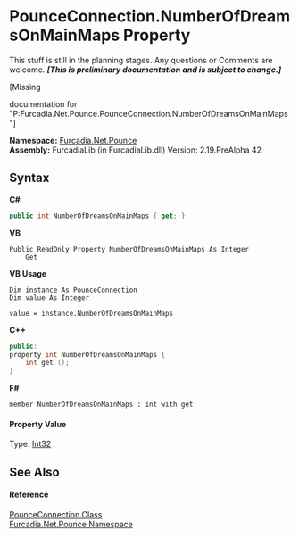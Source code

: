 # PounceConnection.NumberOfDreamsOnMainMaps Property 
This stuff is still in the planning stages. Any questions or Comments are welcome. _**\[This is preliminary documentation and is subject to change.\]**_

\[Missing <summary> documentation for "P:Furcadia.Net.Pounce.PounceConnection.NumberOfDreamsOnMainMaps"\]

**Namespace:**&nbsp;<a href="N_Furcadia_Net_Pounce">Furcadia.Net.Pounce</a><br />**Assembly:**&nbsp;FurcadiaLib (in FurcadiaLib.dll) Version: 2.19.PreAlpha 42

## Syntax

**C#**<br />
``` C#
public int NumberOfDreamsOnMainMaps { get; }
```

**VB**<br />
``` VB
Public ReadOnly Property NumberOfDreamsOnMainMaps As Integer
	Get
```

**VB Usage**<br />
``` VB Usage
Dim instance As PounceConnection
Dim value As Integer

value = instance.NumberOfDreamsOnMainMaps

```

**C++**<br />
``` C++
public:
property int NumberOfDreamsOnMainMaps {
	int get ();
}
```

**F#**<br />
``` F#
member NumberOfDreamsOnMainMaps : int with get

```


#### Property Value
Type: <a href="http://msdn2.microsoft.com/en-us/library/td2s409d" target="_blank">Int32</a>

## See Also


#### Reference
<a href="T_Furcadia_Net_Pounce_PounceConnection">PounceConnection Class</a><br /><a href="N_Furcadia_Net_Pounce">Furcadia.Net.Pounce Namespace</a><br />